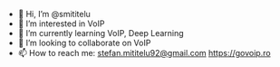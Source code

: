 - 👋 Hi, I’m @smititelu
- 👀 I’m interested in VoIP
- 🌱 I’m currently learning VoIP, Deep Learning
- 💞️ I’m looking to collaborate on VoIP
- 📫 How to reach me: stefan.mititelu92@gmail.com https://govoip.ro

<!---
smititelu/smititelu is a ✨ special ✨ repository because its `README.md` (this file) appears on your GitHub profile.
You can click the Preview link to take a look at your changes.
--->

